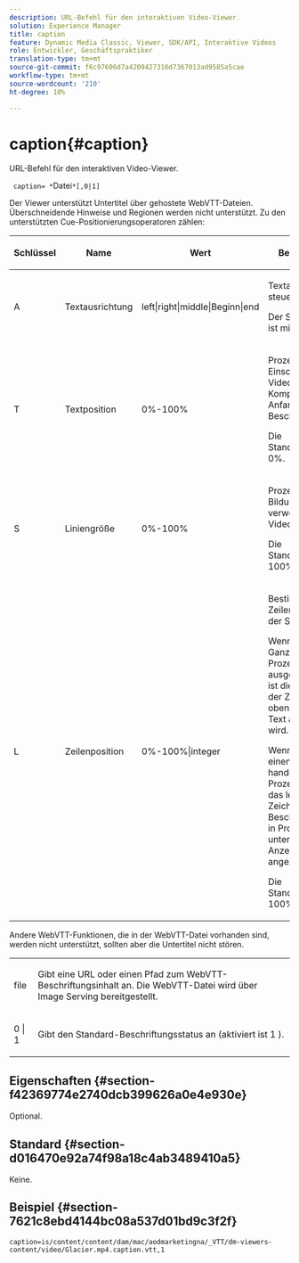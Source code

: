 ```yaml
---
description: URL-Befehl für den interaktiven Video-Viewer.
solution: Experience Manager
title: caption
feature: Dynamic Media Classic, Viewer, SDK/API, Interaktive Videos
role: Entwickler, Geschäftspraktiker
translation-type: tm+mt
source-git-commit: f6c97606d7a4209427316d7367013ad9585a5cae
workflow-type: tm+mt
source-wordcount: '210'
ht-degree: 10%

---
```



# caption{#caption}

URL-Befehl für den interaktiven Video-Viewer.

` caption= *`Datei`*[,0|1]`

Der Viewer unterstützt Untertitel über gehostete WebVTT-Dateien. Überschneidende Hinweise und Regionen werden nicht unterstützt. Zu den unterstützten Cue-Positionierungsoperatoren zählen:

<table id="table_62D89A06EC9E4E7983D1F26A2C85A621"> 
 <thead> 
  <tr> 
   <th colname="col1" class="entry"> <p>Schlüssel </p> </th> 
   <th colname="col2" class="entry"> <p>Name </p> </th> 
   <th colname="col3" class="entry"> <p>Wert </p> </th> 
   <th colname="col4" class="entry"> <p>Beschreibung </p> </th> 
  </tr> 
 </thead>
 <tbody> 
  <tr> 
   <td colname="col1"> <p> <span class="codeph"> A </span> </p> </td> 
   <td colname="col2"> <p>Textausrichtung </p> </td> 
   <td colname="col3"> <p> <span class="codeph"> left|right|middle|Beginn|end  </span> </p> </td> 
   <td colname="col4"> <p> Textausrichtung steuern </p> <p>Der Standardwert ist <span class="codeph"> middle </span>. </p> </td> 
  </tr> 
  <tr> 
   <td colname="col1"> <p> <span class="codeph"> T </span> </p> </td> 
   <td colname="col2"> <p>Textposition </p> </td> 
   <td colname="col3"> <p> 0%-100% </p> </td> 
   <td colname="col4"> <p> Prozentsatz des Einschnitts in die VideoPlayer-Komponente am Anfang des Beschriftungstexts. </p> <p>Die Standardgrenze ist 0%. </p> </td> 
  </tr> 
  <tr> 
   <td colname="col1"> <p> <span class="codeph"> S </span> </p> </td> 
   <td colname="col2"> <p>Liniengröße </p> </td> 
   <td colname="col3"> <p> 0%-100% </p> </td> 
   <td colname="col4"> <p> Prozentsatz der für Bildunterschriften verwendeten Videobreite. </p> <p>Die Standardgrenze ist 100%. </p> </td> 
  </tr> 
  <tr> 
   <td colname="col1"> <p> <span class="codeph"> L </span> </p> </td> 
   <td colname="col2"> <p>Zeilenposition </p> </td> 
   <td colname="col3"> <p> 0%-100%|integer </p> </td> 
   <td colname="col4"> <p> Bestimmt die Zeilenposition auf der Seite. </p> <p>Wenn der Text als Ganzzahl (kein Prozentzeichen) ausgedrückt wird, ist dies die Anzahl der Zeilen von oben, in denen der Text angezeigt wird. </p> <p>Wenn es sich um einen Prozentwert handelt (das Prozentzeichen ist das letzte Zeichen), wird der Beschriftungstext in Prozent unterhalb des Anzeigebereichs angezeigt. </p> <p>Die Standardgrenze ist 100%. </p> </td> 
  </tr> 
 </tbody> 
</table>

Andere WebVTT-Funktionen, die in der WebVTT-Datei vorhanden sind, werden nicht unterstützt, sollten aber die Untertitel nicht stören.

<table id="table_A5BB1C08DA4B425DBD0356C7D3693E75"> 
 <tbody> 
  <tr> 
   <td colname="col1"> <p> <span class="codeph"> <span class="varname"> file  </span> </span> </p> </td> 
   <td colname="col2"> <p> Gibt eine URL oder einen Pfad zum WebVTT-Beschriftungsinhalt an. Die WebVTT-Datei wird über Image Serving bereitgestellt. </p> </td> 
  </tr> 
  <tr> 
   <td colname="col1"> <p> <span class="codeph"> 0 | 1 </span> </p> </td> 
   <td colname="col2"> <p> Gibt den Standard-Beschriftungsstatus an (aktiviert ist <span class="codeph"> 1 </span>). </p> </td> 
  </tr> 
 </tbody> 
</table>

## Eigenschaften {#section-f42369774e2740dcb399626a0e4e930e}

Optional.

## Standard {#section-d016470e92a74f98a18c4ab3489410a5}

Keine.

## Beispiel {#section-7621c8ebd4144bc08a537d01bd9c3f2f}

```
caption=is/content/content/dam/mac/aodmarketingna/_VTT/dm-viewers-content/video/Glacier.mp4.caption.vtt,1
```

